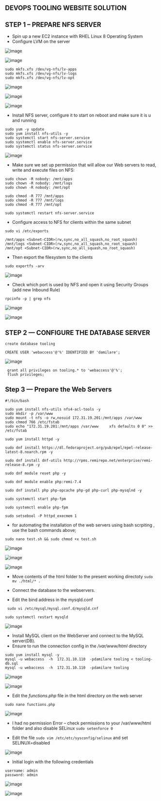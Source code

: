 ## DEVOPS TOOLING WEBSITE SOLUTION

## STEP 1 – PREPARE NFS SERVER

* Spin up a new EC2 instance with RHEL Linux 8 Operating System
* Configure LVM on the server





![image](https://user-images.githubusercontent.com/71001536/164683595-8d899a01-625f-4b48-a01a-c433ff23c7e6.png)


![image](https://user-images.githubusercontent.com/71001536/164688284-058a66ce-e97a-442a-9d89-5cea637a8d9f.png)

```
sudo mkfs.xfs /dev/vg-nfs/lv-apps
sudo mkfs.xfs /dev/vg-nfs/lv-logs
sudo mkfs.xfs /dev/vg-nfs/lv-opt
```
![image](https://user-images.githubusercontent.com/71001536/164692522-0d851f02-e429-4d79-87ee-db0737107186.png)

![image](https://user-images.githubusercontent.com/71001536/164696599-08b07473-b5e3-4fe7-8538-78d5740f97b8.png)

![image](https://user-images.githubusercontent.com/71001536/164697655-c49bd65d-7489-4ec2-b681-8faf3cef55cd.png)

* Install NFS server, configure it to start on reboot and make sure it is u and running

```
sudo yum -y update
sudo yum install nfs-utils -y
sudo systemctl start nfs-server.service
sudo systemctl enable nfs-server.service
sudo systemctl status nfs-server.service
```

![image](https://user-images.githubusercontent.com/71001536/164699783-aadf62bd-db72-4d8d-bc3c-352759b8fdf4.png)

* Make sure we set up permission that will allow our Web servers to read, write and execute files on NFS:

```
sudo chown -R nobody: /mnt/apps
sudo chown -R nobody: /mnt/logs
sudo chown -R nobody: /mnt/opt

sudo chmod -R 777 /mnt/apps
sudo chmod -R 777 /mnt/logs
sudo chmod -R 777 /mnt/opt

sudo systemctl restart nfs-server.service
```
* Configure access to NFS for clients within the same subnet

```
sudo vi /etc/exports

/mnt/apps <Subnet-CIDR>(rw,sync,no_all_squash,no_root_squash)
/mnt/logs <Subnet-CIDR>(rw,sync,no_all_squash,no_root_squash)
/mnt/opt <Subnet-CIDR>(rw,sync,no_all_squash,no_root_squash)
```
* Then export the filesystem to the clients

`sudo exportfs -arv`

![image](https://user-images.githubusercontent.com/71001536/164701453-fb7140bf-9d81-4986-9cc4-fd0a0837b62c.png)

* Check which port is used by NFS and open it using Security Groups (add new Inbound Rule)

`rpcinfo -p | grep nfs`

![image](https://user-images.githubusercontent.com/71001536/164702126-536e456a-cafd-4381-89c8-deee38e9312c.png)

![image](https://user-images.githubusercontent.com/71001536/164702682-23c60939-eafc-48ff-8055-033926683fb3.png)

## STEP 2 — CONFIGURE THE DATABASE SERVER

`create database tooling`

`CREATE USER 'webaccess'@'%' IDENTIFIED BY 'damilare';`

![image](https://user-images.githubusercontent.com/71001536/164713809-60df0cf3-b3a3-4337-9df8-00ba776c1d0f.png)

```
 grant all privileges on tooling.* to 'webaccess'@'%';
 flush privileges;
 ```
 
##  Step 3 — Prepare the Web Servers
```
#!/bin/bash

sudo yum install nfs-utils nfs4-acl-tools -y
sudo mkdir -p /var/www
sudo mount -t nfs -o rw,nosuid 172.31.19.201:/mnt/apps /var/www
sudo chmod 766 /etc/fstab
sudo echo "172.31.19.201:/mnt/apps /var/www     xfs defaults 0 0" >> /etc/fstab

sudo yum install httpd -y

sudo dnf install https://dl.fedoraproject.org/pub/epel/epel-release-latest-8.noarch.rpm -y

sudo dnf install dnf-utils http://rpms.remirepo.net/enterprise/remi-release-8.rpm -y

sudo dnf module reset php -y

sudo dnf module enable php:remi-7.4

sudo dnf install php php-opcache php-gd php-curl php-mysqlnd -y

sudo systemctl start php-fpm

sudo systemctl enable php-fpm

sudo setsebool -P httpd_execmem 1

```
* for automating the installation of the web servers using bash scrpiting , use the bash commands above;

`sudo nano test.sh && sudo chmod +x test.sh`

![image](https://user-images.githubusercontent.com/71001536/164746016-045f32dd-8c35-48cb-95a6-fc4ed3605812.png)

![image](https://user-images.githubusercontent.com/71001536/164746168-453dd093-5db6-4d5e-9318-2a60a9cf4235.png)

![image](https://user-images.githubusercontent.com/71001536/165098739-6f8cde11-13cf-4813-8b75-968006a3caf4.png)

* Move contents of the html folder to the present working directoty
`sudo mv ./html/* .`

* Connect the database to the webservers.
* Edit the bind address in the mysqld.conf

` sudo vi /etc/mysql/mysql.conf.d/mysqld.cnf`

`sudo systemctl restart mysqld`

![image](https://user-images.githubusercontent.com/71001536/165102307-56295862-05f1-4c01-b0d1-66e2f3876376.png)

* Install MySQL client on the WebServer and connect to the MySQL server(DB).
* Ensure to run the connection config in the */var/www/html* directory

```
sudo yum install mysql -y
mysql -u webaccess  -h  172.31.10.110  -pdamilare tooling < tooling-db.sql
mysql -u webaccess  -h  172.31.10.110  -pdamilare tooling 
```


![image](https://user-images.githubusercontent.com/71001536/165238671-97fc3414-a7ca-49a1-be02-d7c5fca907ea.png)

![image](https://user-images.githubusercontent.com/71001536/165238867-27f87999-2759-4daf-b123-e896f9af811b.png)




* Edit the *functions.php* file in the html directory on the web server

`sudo nano functions.php`

![image](https://user-images.githubusercontent.com/71001536/165106463-ec6aceb0-3bd5-4e9a-94f3-07a378882643.png)

* I had no permission  Error – check permissions to your /var/www/html folder and also disable SELinux 
`sudo setenforce 0`

* Edit the file `sudo vim /etc/etc/sysconfig/selinux` and  set SELINUX=disabled

![image](https://user-images.githubusercontent.com/71001536/165115008-0eb4f007-4e3e-4a93-b23b-8d1ff3ca2532.png)

* Initial login with the following credentials
```
username: admin
password: admin
```

![image](https://user-images.githubusercontent.com/71001536/165243356-06003f3c-7635-4313-805d-fdab5982f65e.png)

![image](https://user-images.githubusercontent.com/71001536/165243732-6bb5f599-9029-47ea-aa50-9c9c9c4109d5.png)



